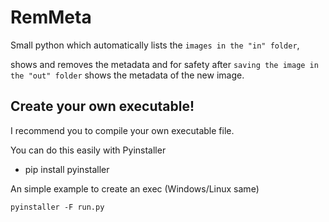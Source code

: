 # RemMeta
Small python which automatically lists the `images in the "in" folder`, 

shows and removes the metadata and for safety after `saving the image in the "out" folder` shows the metadata of the new image.


## Create your own executable!
I recommend you to compile your own executable file.

You can do this easily with Pyinstaller

 * pip install pyinstaller
 
 
An simple example to create an exec (Windows/Linux same)

`pyinstaller -F run.py`
